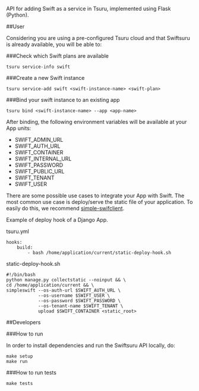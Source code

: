 API for adding Swift as a service in Tsuru, implemented using Flask (Python).

##User

Considering you are using a pre-configured Tsuru cloud and that Swiftsuru is already available, you will be able to:

###Check which Swift plans are available

	tsuru service-info swift
	
###Create a new Swift instance

	tsuru service-add swift <swift-instance-name> <swift-plan>
	
###Bind your swift instance to an existing app

	tsuru bind <swift-instance-name> --app <app-name>
	
After binding, the following environment variables will be available at your App units:

* SWIFT\_ADMIN\_URL
* SWIFT\_AUTH\_URL
* SWIFT\_CONTAINER
* SWIFT\_INTERNAL\_URL
* SWIFT\_PASSWORD
* SWIFT\_PUBLIC\_URL
* SWIFT\_TENANT
* SWIFT\_USER

There are some possible use cases to integrate your App with Swift. The most common use case is deploy/serve the static file of your application. To easily do this, we recommend [simple-swifclient](https://github.com/globocom/simple-swiftclient).

Example of deploy hook of a Django App.

tsuru.yml
```
hooks:
    build:
        - bash /home/application/current/static-deploy-hook.sh
```

static-deploy-hook.sh

```
#!/bin/bash
python manage.py collectstatic --noinput && \
cd /home/application/current && \
simpleswift --os-auth-url $SWIFT_AUTH_URL \
            --os-username $SWIFT_USER \
            --os-password $SWIFT_PASSWORD \
            --os-tenant-name $SWIFT_TENANT \
            upload $SWIFT_CONTAINER <static_root>
```

##Developers

###How to run


In order to install dependencies and run the Swiftsuru API locally, do:

```
make setup
make run
```

###How to run tests

    make tests
